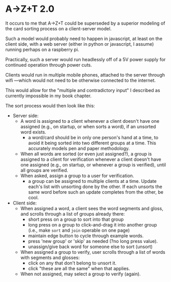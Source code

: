 # A→Z+T 2.0

It occurs to me that A→Z+T could be superseded by a superior modeling of the card sorting process on a client-server model.

Such a model would probably need to happen in javascript, at least on the client side, with a web server (either in python or javascript, I assume) running perhaps on a raspberry pi.

Practically, such a server would run headlessly off of a 5V power supply for continued operation through power cuts.

Clients would run in multiple mobile phones, attached to the server through wifi —which would not need to be otherwise connected to the internet.

This would allow for the "multiple and contradictory input" I described as currently impossible in my book chapter.

The sort process would then look like this:
- Server side:
  - A word is assigned to a client whenever a client doesn't have one assigned (e.g., on startup, or when sorts a word), if an unsorted word exists.
    - a word/card should be in only one person's hand at a time, to avoid it being sorted into two different groups at a time. This accurately models pen and paper methodology.
  - When all words are sorted (or even just assigned?), a group is assigned to a client for verification whenever a client doesn't have one assigned (e.g., on startup, or whenever a group is verified), until all groups are verified.
  - When asked, assign a group to a user for verification.
    - a group can be assigned to multiple clients at a time. Update each's list with unsorting done by the other. If each unsorts the same word before such an update completes from the other, be cool.
- Client side:
  - When assigned a word, a client sees the word segments and gloss, and scrolls through a list of groups already there:
    - short press on a group to sort into that group
    - long press on a group to click-and-drag it into another group (i.e., make `sort` and `join` operable on one page)
    - maintain edge button to cycle through example words.
    - press 'new group' or 'skip' as needed (?no long press value).
    - unassign/give back word for someone else to sort (unsort)
  - When assigned a group to verify, user scrolls through a list of words with segments and glosses:
    - click on any that don't belong to unsort it.
    - click "these are all the same" when that applies.
  - When not assigned, may select a group to verify (again).
